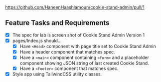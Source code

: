 https://github.com/HaneenHaashlamoun/cookie-stand-admin/pull/1

## Feature Tasks and Requirements
- [x] The spec for lab is screen shot of Cookie Stand Admin Version 1
- [x] pages/Index.js should…
    - [x] Have `<Head>` component with page title set to Cookie Stand Admin
    - [x] Have a header component that matches spec.
    - [x] Have a `<main>` component containing `<form>` and a placeholder component showing JSON string of last created Cookie Stand.
    - [x] Have a `<footer>` component that matches spec.
- [x] Style app using TailwindCSS utility classes.